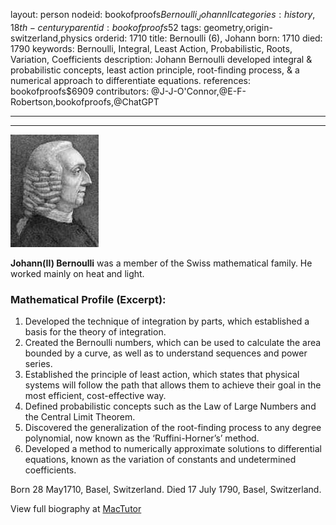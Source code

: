 layout: person
nodeid: bookofproofs$Bernoulli_JohannII
categories: history,18th-century
parentid: bookofproofs$52
tags: geometry,origin-switzerland,physics
orderid: 1710
title: Bernoulli (6), Johann
born: 1710
died: 1790
keywords: Bernoulli, Integral, Least Action, Probabilistic, Roots, Variation, Coefficients
description: Johann Bernoulli developed integral & probabilistic concepts, least action principle, root-finding process, & a numerical approach to differentiate equations.
references: bookofproofs$6909
contributors: @J-J-O'Connor,@E-F-Robertson,bookofproofs,@ChatGPT

---



---

![Bernoulli_Johann(II).jpg](https://github.com/bookofproofs/bookofproofs.github.io/blob/main/_sources/_assets/images/portraits/Bernoulli_Johann(II).jpg?raw=true)

**Johann(II) Bernoulli** was a member of the Swiss mathematical family. He worked mainly on heat and light.

### Mathematical Profile (Excerpt):
1. Developed the technique of integration by parts, which established a basis for the theory of integration.
2. Created the Bernoulli numbers, which can be used to calculate the area bounded by a curve, as well as to understand sequences and power series.
3. Established the principle of least action, which states that physical systems will follow the path that allows them to achieve their goal in the most efficient, cost-effective way.
4. Defined probabilistic concepts such as the Law of Large Numbers and the Central Limit Theorem.
5. Discovered the generalization of the root-finding process to any degree polynomial, now known as the ‘Ruffini-Horner’s’ method.
6. Developed a method to numerically approximate solutions to differential equations, known as the variation of constants and undetermined coefficients.

Born 28 May1710, Basel, Switzerland. Died 17 July 1790, Basel, Switzerland.

View full biography at [MacTutor](https://mathshistory.st-andrews.ac.uk/Biographies/Bernoulli_Johann(II)/)
